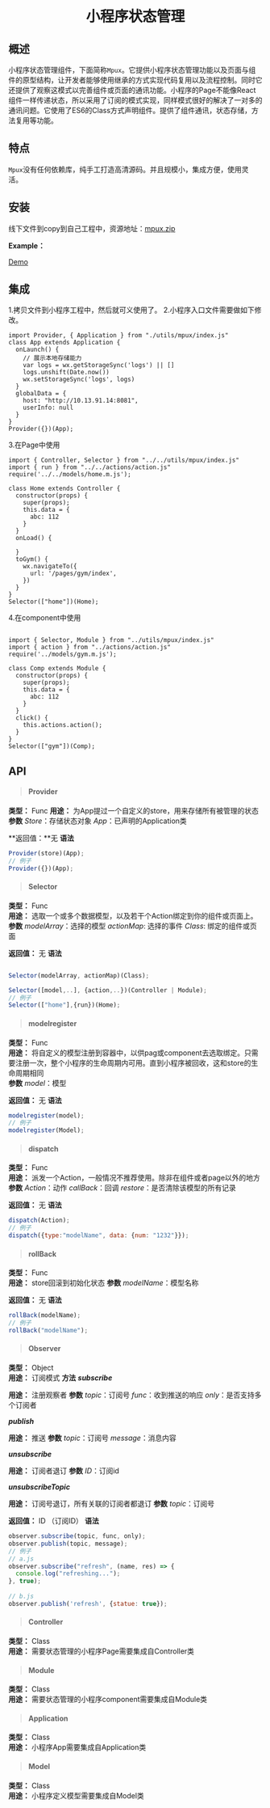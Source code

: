 # <div style="text-align:center">小程序状态管理</div>
## 概述

小程序状态管理组件，下面简称`Mpux`。它提供小程序状态管理功能以及页面与组件的原型结构，让开发者能够使用继承的方式实现代码复用以及流程控制。同时它还提供了观察这模式以完善组件或页面的通讯功能。小程序的Page不能像React组件一样传递状态，所以采用了订阅的模式实现，同样模式很好的解决了一对多的通讯问题。它使用了ES6的Class方式声明组件。提供了组件通讯，状态存储，方法复用等功能。

## 特点
`Mpux`没有任何依赖库，纯手工打造高清源码。并且规模小，集成方便，使用灵活。

## 安装

线下文件到copy到自己工程中，资源地址：[mpux.zip](https://github.com/VonCheng/mpux/blob/master/dist/mpux.zip?raw=true)

**Example：**

[Demo](https://github.com/VonCheng/mpux/blob/master/example.zip?raw=true)
 

## 集成

1.拷贝文件到小程序工程中，然后就可义使用了。
2.小程序入口文件需要做如下修改。

``` 
import Provider, { Application } from "./utils/mpux/index.js"
class App extends Application {
  onLaunch() {
    // 展示本地存储能力
    var logs = wx.getStorageSync('logs') || []
    logs.unshift(Date.now())
    wx.setStorageSync('logs', logs)
  }
  globalData = {
    host: "http://10.13.91.14:8081",
    userInfo: null
  }
}
Provider({})(App);

```

3.在Page中使用

```
import { Controller, Selector } from "../../utils/mpux/index.js"
import { run } from "../../actions/action.js"
require('../../models/home.m.js');

class Home extends Controller {
  constructor(props) {
    super(props);
    this.data = {
      abc: 112
    }
  }
  onLoad() {

  }
  toGym() {
    wx.navigateTo({
      url: '/pages/gym/index',
    })
  }
}
Selector(["home"])(Home);
```
4.在component中使用

```

import { Selector, Module } from "../utils/mpux/index.js"
import { action } from "../actions/action.js"
require('../models/gym.m.js');

class Comp extends Module {
  constructor(props) {
    super(props);
    this.data = {
      abc: 112
    }
  }
  click() {
    this.actions.action();
  }
}
Selector(["gym"])(Comp);

```

## API

>#### Provider

**类型：** Func
**用途：** 为App提过一个自定义的store，用来存储所有被管理的状态 
**参数** 
*Store*：存储状态对象
*App*：已声明的Application类

**返回值：**无
**语法**

``` javascript
Provider(store)(App);
// 例子
Provider({})(App);
```
>#### Selector

**类型：** Func  
**用途：** 选取一个或多个数据模型，以及若干个Action绑定到你的组件或页面上。  
**参数**
*modelArray*：选择的模型
*actionMap*: 选择的事件
*Class*: 绑定的组件或页面

**返回值：** 无
**语法**

``` javascript

Selector(modelArray, actionMap)(Class);

Selector([model,..], {action,..})(Controller | Module);
// 例子
Selector(["home"],{run})(Home);
```
>#### modelregister

**类型：** Func  
**用途：** 将自定义的模型注册到容器中，以供pag或component去选取绑定。只需要注册一次，整个小程序的生命周期内可用。直到小程序被回收，这和store的生命周期相同  
**参数**
*model*：模型

**返回值：** 无
**语法**

``` javascript
modelregister(model);
// 例子
modelregister(Model);
```

>#### dispatch

**类型：** Func  
**用途：** 派发一个Action，一般情况不推荐使用。除非在组件或者page以外的地方
**参数**
*Action*：动作
*callBack*：回调
*restore*：是否清除该模型的所有记录

**返回值：** 无
**语法**

``` javascript
dispatch(Action);
// 例子
dispatch({type:"modelName", data: {num: "1232"}});
```

>#### rollBack

**类型：** Func  
**用途：** store回滚到初始化状态
**参数**
*modelName*：模型名称

**返回值：** 无
**语法**

``` javascript
rollBack(modelName);
// 例子
rollBack("modelName");
```

>#### Observer

**类型：** Object  
**用途：** 订阅模式
**方法**
***subscribe***

**用途：** 注册观察者
**参数**
*topic*：订阅号
*func*：收到推送的响应
*only*：是否支持多个订阅者

***publish***

**用途：** 推送
**参数**
*topic*：订阅号
*message*：消息内容

***unsubscribe***

**用途：** 订阅者退订
**参数**
*ID*：订阅id

***unsubscribeTopic***

**用途：** 订阅号退订，所有关联的订阅者都退订
**参数**
*topic*：订阅号

**返回值：** ID （订阅ID）
**语法**

``` javascript
observer.subscribe(topic, func, only);
observer.publish(topic, message);
// 例子
// a.js
observer.subscribe("refresh", (name, res) => {
  console.log("refreshing...");
}, true);
    
// b.js
observer.publish('refresh', {statue: true});

```

>#### Controller

**类型：** Class  
**用途：** 需要状态管理的小程序Page需要集成自Controller类

>#### Module

**类型：** Class  
**用途：** 需要状态管理的小程序component需要集成自Module类  

>#### Application

**类型：** Class  
**用途：** 小程序App需要集成自Application类

>#### Model

**类型：** Class  
**用途：** 小程序定义模型需要集成自Model类
